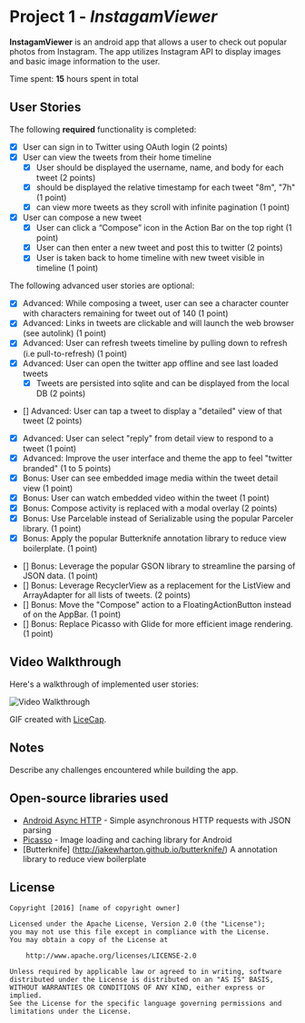 # Project 1 - *InstagamViewer*

**InstagamViewer** is an android app that allows a user to check out popular photos from Instagram. The app utilizes Instagram API to display images and basic image information to the user.

Time spent: **15** hours spent in total

## User Stories

The following **required** functionality is completed:

* [X] User can sign in to Twitter using OAuth login (2 points)
* [X] User can view the tweets from their home timeline
  * [X] User should be displayed the username, name, and body for each tweet (2 points)
  * [X] should be displayed the relative timestamp for each tweet "8m", "7h" (1 point)
  * [X] can view more tweets as they scroll with infinite pagination (1 point)
* [X] User can compose a new tweet
  * [X] User can click a “Compose” icon in the Action Bar on the top right (1 point)
  * [X] User can then enter a new tweet and post this to twitter (2 points)
  * [X] User is taken back to home timeline with new tweet visible in timeline (1 point)

The following advanced user stories are optional:

* [X] Advanced: While composing a tweet, user can see a character counter with characters remaining for tweet out of 140 (1 point)
* [X] Advanced: Links in tweets are clickable and will launch the web browser (see autolink) (1 point)
* [X] Advanced: User can refresh tweets timeline by pulling down to refresh (i.e pull-to-refresh) (1 point)
* [X] Advanced: User can open the twitter app offline and see last loaded tweets
  * [X] Tweets are persisted into sqlite and can be displayed from the local DB (2 points)
* [] Advanced: User can tap a tweet to display a "detailed" view of that tweet (2 points)
* [X] Advanced: User can select "reply" from detail view to respond to a tweet (1 point)
* [X] Advanced: Improve the user interface and theme the app to feel "twitter branded" (1 to 5 points)
* [X] Bonus: User can see embedded image media within the tweet detail view (1 point)
* [X] Bonus: User can watch embedded video within the tweet (1 point)
* [X] Bonus: Compose activity is replaced with a modal overlay (2 points)
* [X] Bonus: Use Parcelable instead of Serializable using the popular Parceler library. (1 point)
* [X] Bonus: Apply the popular Butterknife annotation library to reduce view boilerplate. (1 point)
* [] Bonus: Leverage the popular GSON library to streamline the parsing of JSON data. (1 point)
* [] Bonus: Leverage RecyclerView as a replacement for the ListView and ArrayAdapter for all lists of tweets. (2 points)
* [] Bonus: Move the "Compose" action to a FloatingActionButton instead of on the AppBar. (1 point)
* [] Bonus: Replace Picasso with Glide for more efficient image rendering. (1 point)

## Video Walkthrough 

Here's a walkthrough of implemented user stories:

![Video Walkthrough](Demo.gif)

GIF created with [LiceCap](http://www.cockos.com/licecap/).

## Notes

Describe any challenges encountered while building the app.

## Open-source libraries used

- [Android Async HTTP](https://github.com/loopj/android-async-http) - Simple asynchronous HTTP requests with JSON parsing
- [Picasso](http://square.github.io/picasso/) - Image loading and caching library for Android
- [Butterknife] (http://jakewharton.github.io/butterknife/) A annotation library to reduce view boilerplate

## License

    Copyright [2016] [name of copyright owner]

    Licensed under the Apache License, Version 2.0 (the "License");
    you may not use this file except in compliance with the License.
    You may obtain a copy of the License at

        http://www.apache.org/licenses/LICENSE-2.0

    Unless required by applicable law or agreed to in writing, software
    distributed under the License is distributed on an "AS IS" BASIS,
    WITHOUT WARRANTIES OR CONDITIONS OF ANY KIND, either express or implied.
    See the License for the specific language governing permissions and
    limitations under the License.
